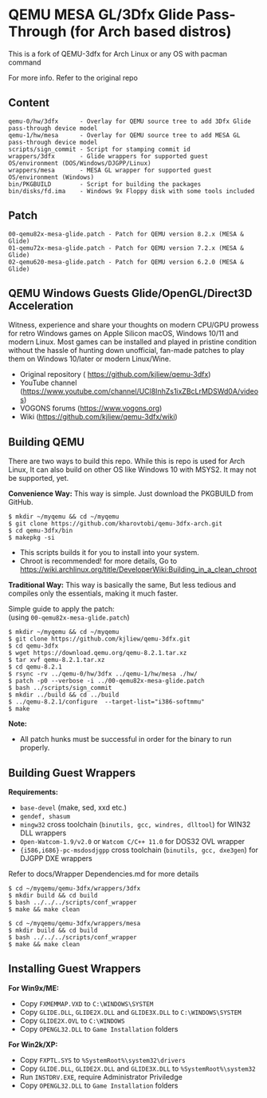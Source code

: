 # QEMU MESA GL/3Dfx Glide Pass-Through (for Arch based distros)
This is a fork of QEMU-3dfx for Arch Linux or any OS with pacman command

For more info. Refer to the original repo
## Content
    qemu-0/hw/3dfx      - Overlay for QEMU source tree to add 3Dfx Glide pass-through device model
    qemu-1/hw/mesa      - Overlay for QEMU source tree to add MESA GL pass-through device model
    scripts/sign_commit - Script for stamping commit id
    wrappers/3dfx       - Glide wrappers for supported guest OS/environment (DOS/Windows/DJGPP/Linux)
    wrappers/mesa       - MESA GL wrapper for supported guest OS/environment (Windows)
    bin/PKGBUILD        - Script for building the packages
    bin/disks/fd.ima    - Windows 9x Floppy disk with some tools included
## Patch
    00-qemu82x-mesa-glide.patch - Patch for QEMU version 8.2.x (MESA & Glide)
    01-qemu72x-mesa-glide.patch - Patch for QEMU version 7.2.x (MESA & Glide)
    02-qemu620-mesa-glide.patch - Patch for QEMU version 6.2.0 (MESA & Glide)
## QEMU Windows Guests Glide/OpenGL/Direct3D Acceleration
Witness, experience and share your thoughts on modern CPU/GPU prowess for retro Windows games on Apple Silicon macOS, Windows 10/11 and modern Linux. Most games can be installed and played in pristine condition without the hassle of hunting down unofficial, fan-made patches to play them on Windows 10/later or modern Linux/Wine.
- Original repository ( https://github.com/kjliew/qemu-3dfx)
- YouTube channel (https://www.youtube.com/channel/UCl8InhZs1ixZBcLrMDSWd0A/videos)
- VOGONS forums (https://www.vogons.org)
- Wiki (https://github.com/kjliew/qemu-3dfx/wiki)
## Building QEMU
There are two ways to build this repo. While this is repo is used for Arch Linux, It can also build on other OS like Windows 10 with MSYS2. It may not be supported, yet.

**Convenience Way:**
This way is simple. Just download the PKGBUILD from GitHub.

    $ mkdir ~/myqemu && cd ~/myqemu
    $ git clone https://github.com/kharovtobi/qemu-3dfx-arch.git
    $ cd qemu-3dfx/bin
    $ makepkg -si

- This scripts builds it for you to install into your system.
- Chroot is recommended! for more details, Go to https://wiki.archlinux.org/title/DeveloperWiki:Building_in_a_clean_chroot

**Traditional Way:**
This way is basically the same, But less tedious and compiles only the essentials, making it much faster.

Simple guide to apply the patch:<br>
(using `00-qemu82x-mesa-glide.patch`)

    $ mkdir ~/myqemu && cd ~/myqemu
    $ git clone https://github.com/kjliew/qemu-3dfx.git
    $ cd qemu-3dfx
    $ wget https://download.qemu.org/qemu-8.2.1.tar.xz
    $ tar xvf qemu-8.2.1.tar.xz
    $ cd qemu-8.2.1
    $ rsync -rv ../qemu-0/hw/3dfx ../qemu-1/hw/mesa ./hw/
    $ patch -p0 --verbose -i ../00-qemu82x-mesa-glide.patch
    $ bash ../scripts/sign_commit
    $ mkdir ../build && cd ../build
    $ ../qemu-8.2.1/configure  --target-list="i386-softmmu"
    $ make

**Note:**
- All patch hunks must be successful in order for the binary to run properly.

## Building Guest Wrappers
**Requirements:**
 - `base-devel` (make, sed, xxd etc.)
 - `gendef, shasum`
 - `mingw32` cross toolchain (`binutils, gcc, windres, dlltool`) for WIN32 DLL wrappers
 - `Open-Watcom-1.9/v2.0` or `Watcom C/C++ 11.0` for DOS32 OVL wrapper
 - `{i586,i686}-pc-msdosdjgpp` cross toolchain (`binutils, gcc, dxe3gen`) for DJGPP DXE wrappers

 Refer to docs/Wrapper Dependencies.md for more details
<br>

    $ cd ~/myqemu/qemu-3dfx/wrappers/3dfx
    $ mkdir build && cd build
    $ bash ../../../scripts/conf_wrapper
    $ make && make clean

    $ cd ~/myqemu/qemu-3dfx/wrappers/mesa
    $ mkdir build && cd build
    $ bash ../../../scripts/conf_wrapper
    $ make && make clean

## Installing Guest Wrappers
**For Win9x/ME:**  
 - Copy `FXMEMMAP.VXD` to `C:\WINDOWS\SYSTEM`  
 - Copy `GLIDE.DLL`, `GLIDE2X.DLL` and `GLIDE3X.DLL` to `C:\WINDOWS\SYSTEM`  
 - Copy `GLIDE2X.OVL` to `C:\WINDOWS`  
 - Copy `OPENGL32.DLL` to `Game Installation` folders

**For Win2k/XP:**  
 - Copy `FXPTL.SYS` to `%SystemRoot%\system32\drivers`  
 - Copy `GLIDE.DLL`, `GLIDE2X.DLL` and `GLIDE3X.DLL` to `%SystemRoot%\system32`  
 - Run `INSTDRV.EXE`, require Administrator Priviledge  
 - Copy `OPENGL32.DLL` to `Game Installation` folders
